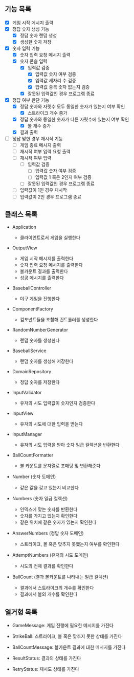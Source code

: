## 기능 목록

- [x] 게임 시작 메시지 출력
- [x] 정답 숫자 생성 기능
    - [x] 정답 숫자 랜덤 생성
    - [x] 생성한 숫자 저장
- [x] 숫자 입력 기능
    - [x] 숫자 입력 요청 메시지 출력
    - [x] 숫자 콘솔 입력
        - [x] 입력값 검증
            - [x] 입력값 숫자 여부 검증
            - [x] 입력값 세자리 수 검증
            - [x] 입력값 중복 숫자 없는지 검증
        - [x] 잘못된 입력값인 경우 프로그램 종료
- [x] 정답 여부 판단 기능
    - [x] 정답 숫자와 자릿수 모두 동일한 숫자가 있는지 여부 확인
        - [x] 스트라이크 개수 증가
    - [x] 정답 숫자와 동일한 숫자가 다른 자릿수에 있는지 여부 확인
        - [x] 볼 개수 증가
    - [x] 결과 출력
- [ ] 정답 맞힌 경우 재시작 기능
    - [ ] 게임 종료 메시지 출력
    - [ ] 재시작 여부 입력 요청 출력
    - [ ] 재시작 여부 입력
        - [ ] 입력값 검증
            - [ ] 입력값 숫자 여부 검증
            - [ ] 입력값 1 혹은 2인지 여부 검증
        - [ ] 잘못된 입력값인 경우 프로그램 종료
    - [ ] 입력값이 1인 경우 재시작
    - [ ] 입력값이 2인 경우 프로그램 종료

## 클래스 목록

- Application
    - 클라이언트로서 게임을 실행한다

- OutputView
    - 게임 시작 메시지를 출력한다
    - 숫자 입력 요청 메시지를 출력한다
    - 볼카운트 결과를 출력한다
    - 성공 메시지를 출력한다

- BaseballController
    - 야구 게임을 진행한다

- ComponentFactory
    - 컴포넌트들을 조합해 컨트롤러를 생성한다

- RandomNumberGenerator
    - 랜덤 숫자를 생성한다

- BaseballService
    - 랜덤 숫자를 생성해 저장한다

- DomainRepository
    - 정답 숫자를 저장한다

- InputValidator
    - 유저의 시도 입력값이 숫자인지 검증한다

- InputView
    - 유저의 시도에 대한 입력을 받는다

- InputManager
    - 유저의 시도 입력을 받아 숫자 일급 컬렉션을 반환한다

- BallCountFormatter
    - 볼 카운트를 문자열로 포매팅 및 변환해준다

- Number (숫자 도메인)
    - 같은 값을 갖고 있는지 비교한다

- Numbers (숫자 일급 컬렉션)
    - 인덱스에 맞는 숫자를 반환한다
    - 숫자를 가지고 있는지 확인한다
    - 같은 위치에 같은 숫자가 있는지 확인한다

- AnswerNumbers (정답 숫자 도메인)
    - 스트라이크, 볼 혹은 맞추지 못했는지 여부를 확인한다

- AttemptNumbers (유저의 시도 도메인)
    - 시도의 전체 결과를 확인한다

- BallCount (결과 볼카운트를 나타내는 일급 컬렉션)
    - 결과에서 스트라이크의 개수를 확인한다
    - 결과에서 볼의 개수를 확인한다

## 열거형 목록

- GameMessage: 게임 진행에 필요한 메시지를 가진다

- StrikeBall: 스트라이크, 볼 혹은 맞추지 못한 상태를 가진다

- BallCountMessage: 볼카운트 결과에 대한 메시지를 가진다

- ResultStatus: 결과의 상태를 가진다

- RetryStatus: 재시도 상태를 가진다
